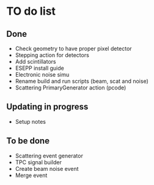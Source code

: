 # TO do list

## Done
  * Check geometry to have proper pixel detector
  * Stepping action for detectors
  * Add scintillators
  * ESEPP install guide
  * Electronic noise simu
  * Rename build and run scripts (beam, scat and noise)
  * Scattering PrimaryGenerator action (pcode)
  
## Updating in progress
  * Setup notes

## To be done

  * Scattering event generator
  * TPC signal builder
  * Create beam noise event
  * Merge event

